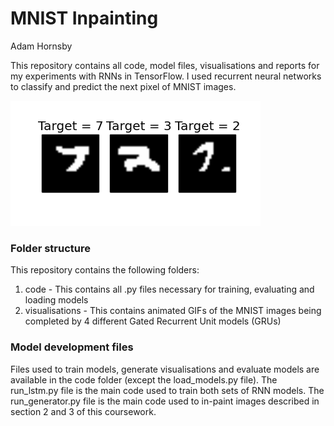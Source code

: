 # MNIST Inpainting
Adam Hornsby


This repository contains all code, model files, visualisations and reports for my experiments with RNNs in TensorFlow. I used recurrent neural networks to classify and predict the next pixel of MNIST images.

![alt text](./visualisations/GRU_128_animation.gif)

### Folder structure
This repository contains the following folders:

1. code - This contains all .py files necessary for training, evaluating and loading models
2. visualisations - This contains animated GIFs of the MNIST images being completed by 4 different Gated Recurrent Unit models (GRUs)
<!-- 2. output - This contains all model files and learning curve visualisations -->
<!-- 3. report - This contains all LaTeX files necessary to create the final report for this project -->

<!-- ### Loading models and validating performance
You can import all models reported in this repository by running the load_models.py file within the code folder. To use this script, simply type 'python load_models.py exercise_number' where exercise_number is either 1 or 2 depending on whether you want to load the digit or pixel classifiers, respectively. All models will be loaded and then validated on the training and test sets. All values should match up with those shown in the report.
 -->
### Model development files
Files used to train models, generate visualisations and evaluate models are available in the code folder (except the load_models.py file). The run_lstm.py file is the main code used to train both sets of RNN models. The run_generator.py file is the main code used to in-paint images described in section 2 and 3 of this coursework.

